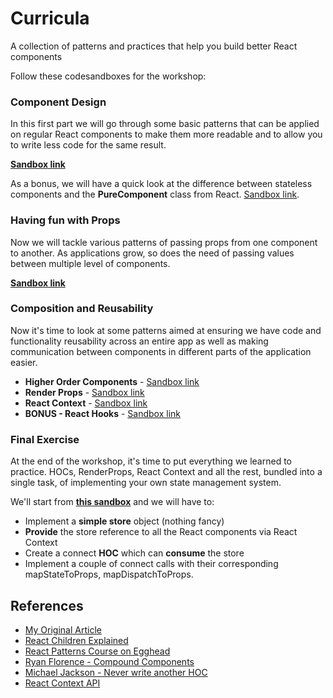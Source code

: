 # Curricula
A collection of patterns and practices that help you build better React components

Follow these codesandboxes for the workshop:

### Component Design
In this first part we will go through some basic patterns that can be applied on regular React components to make them more readable and to allow you to write less code for the same result.

**[Sandbox link](https://codesandbox.io/s/oqx6jkvwn5)**

As a bonus, we will have a quick look at the difference between stateless components and the **PureComponent** class from React. [Sandbox link](https://codesandbox.io/s/03k2xzo3zl).

### Having fun with Props
Now we will tackle various patterns of passing props from one component to another. As applications grow, so does the need of passing values between multiple level of components.

**[Sandbox link](https://codesandbox.io/s/3qn5yz1pkq)**

### Composition and Reusability
Now it's time to look at some patterns aimed at ensuring we have code and functionality reusability across an entire app as well as making communication between components in different parts of the application easier.

* **Higher Order Components** - [Sandbox link](https://codesandbox.io/s/4wk0rv72z7)
* **Render Props** - [Sandbox link](https://codesandbox.io/s/1824x2jnjj)
* **React Context** - [Sandbox link](https://codesandbox.io/s/v3q2olyxv7)
* **BONUS - React Hooks** - [Sandbox link](https://codesandbox.io/s/7ml4on34kx)

### Final Exercise
At the end of the workshop, it's time to put everything we learned to practice. HOCs, RenderProps, React Context and all the rest, bundled into a single task, of implementing your own state management system.

We'll start from **[this sandbox](https://codesandbox.io/s/n320rp4x2p)** and we will have to:
* Implement a **simple store** object (nothing fancy)
* **Provide** the store reference to all the React components via React Context
* Create a connect **HOC** which can **consume** the store
* Implement a couple of connect calls with their corresponding mapStateToProps, mapDispatchToProps.

## References

* [My Original Article](https://medium.freecodecamp.org/evolving-patterns-in-react-116140e5fe8f)
* [React Children Explained](https://mxstbr.blog/2017/02/react-children-deepdive/)
* [React Patterns Course on Egghead](https://egghead.io/courses/advanced-react-component-patterns)
* [Ryan Florence - Compound Components](https://www.youtube.com/watch?v=hEGg-3pIHlE)
* [Michael Jackson - Never write another HOC](https://www.youtube.com/watch?v=BcVAq3YFiuc)
* [React Context API](https://medium.com/dailyjs/reacts-%EF%B8%8F-new-context-api-70c9fe01596b)
